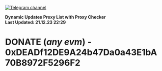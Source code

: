[![Telegram channel](https://img.shields.io/endpoint?url=https://runkit.io/damiankrawczyk/telegram-badge/branches/master?url=https://t.me/n4z4v0d)](https://t.me/n4z4v0d) 

**Dynamic Updates Proxy List with Proxy Checker**  
**Last Updated: 21.12.23 22:29**

# DONATE (_any evm_) - 0xDEADf12DE9A24b47Da0a43E1bA70B8972F5296F2
